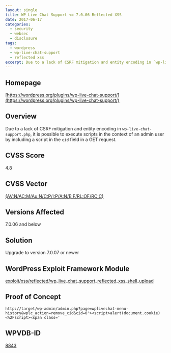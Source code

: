 ```yaml
---
layout: single
title: WP Live Chat Support <= 7.0.06 Reflected XSS
date: 2017-06-17
categories:
  - security
  - websec
  - disclosure
tags:
  - wordpress
  - wp-live-chat-support
  - reflected xss
excerpt: Due to a lack of CSRF mitigation and entity encoding in `wp-live-chat-support.php`, it is possible to execute scripts in the context of an admin user by including a script in the `cid` field in a GET request.
---
```

## Homepage
[https://wordpress.org/plugins/wp-live-chat-support/](https://wordpress.org/plugins/wp-live-chat-support/)

## Overview
Due to a lack of CSRF mitigation and entity encoding in `wp-live-chat-support.php`, it is possible to execute scripts in the context of an admin user by including a script in the `cid` field in a GET request.

## CVSS Score
4.8

## CVSS Vector
[(AV:N/AC:M/Au:N/C:P/I:P/A:N/E:F/RL:OF/RC:C)](https://nvd.nist.gov/vuln-metrics/cvss/v2-calculator?vector=(AV:N/AC:M/Au:N/C:P/I:P/A:N/E:F/RL:OF/RC:C))

## Versions Affected
7.0.06 and below

## Solution
Upgrade  to version 7.0.07 or newer

## WordPress Exploit Framework Module
[exploit/xss/reflected/wp\_live\_chat\_support\_reflected\_xss\_shell\_upload](https://github.com/rastating/wordpress-exploit-framework/blob/development/modules/exploit/xss/reflected/wp_live_chat_support_reflected_xss_shell_upload.rb)

## Proof of Concept
`http://target/wp-admin/admin.php?page=wplivechat-menu-history&wplc_action=remove_cid&cid=0'><script>alert(document.cookie)<%2Fscript><span class='`

## WPVDB-ID
[8843](https://wpvulndb.com/vulnerabilities/8843)
